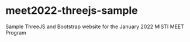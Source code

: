 # meet2022-threejs-sample
Sample ThreeJS and Bootstrap website for the January 2022 MISTI MEET Program

